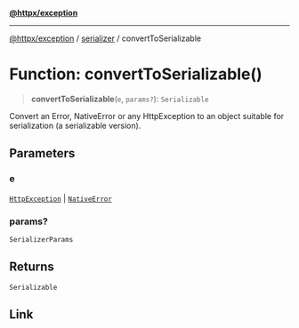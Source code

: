 [**@httpx/exception**](../../README.md)

***

[@httpx/exception](../../README.md) / [serializer](../README.md) / convertToSerializable

# Function: convertToSerializable()

> **convertToSerializable**(`e`, `params?`): `Serializable`

Convert an Error, NativeError or any HttpException to
an object suitable for serialization (a serializable version).

## Parameters

### e

[`HttpException`](../../base/classes/HttpException.md) | [`NativeError`](../type-aliases/NativeError.md)

### params?

`SerializerParams`

## Returns

`Serializable`

## Link
